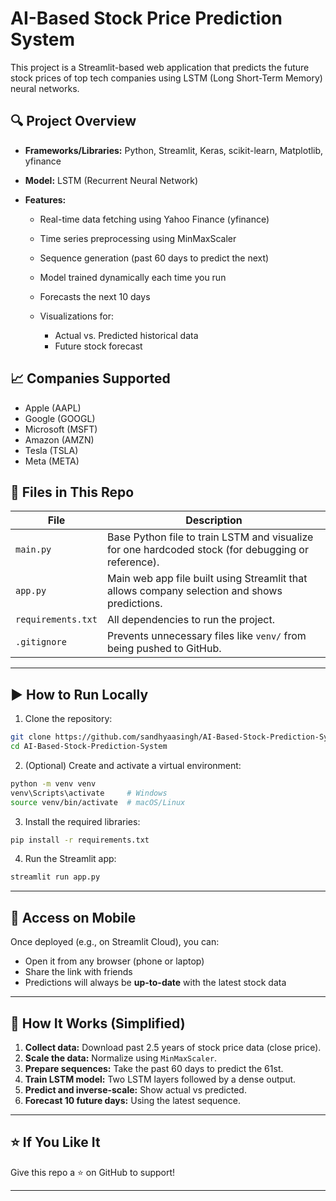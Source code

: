 # AI-Based Stock Price Prediction System

This project is a Streamlit-based web application that predicts the future stock prices of top tech companies using LSTM (Long Short-Term Memory) neural networks.

## 🔍 Project Overview

* **Frameworks/Libraries:** Python, Streamlit, Keras, scikit-learn, Matplotlib, yfinance
* **Model:** LSTM (Recurrent Neural Network)
* **Features:**

  * Real-time data fetching using Yahoo Finance (yfinance)
  * Time series preprocessing using MinMaxScaler
  * Sequence generation (past 60 days to predict the next)
  * Model trained dynamically each time you run
  * Forecasts the next 10 days
  * Visualizations for:

    * Actual vs. Predicted historical data
    * Future stock forecast

## 📈 Companies Supported

* Apple (AAPL)
* Google (GOOGL)
* Microsoft (MSFT)
* Amazon (AMZN)
* Tesla (TSLA)
* Meta (META)

## 📁 Files in This Repo

| File               | Description                                                                                        |
| ------------------ | -------------------------------------------------------------------------------------------------- |
| `main.py`          | Base Python file to train LSTM and visualize for one hardcoded stock (for debugging or reference). |
| `app.py`           | Main web app file built using Streamlit that allows company selection and shows predictions.       |
| `requirements.txt` | All dependencies to run the project.                                                               |
| `.gitignore`       | Prevents unnecessary files like `venv/` from being pushed to GitHub.                               |

---

## ▶️ How to Run Locally

1. Clone the repository:

```bash
git clone https://github.com/sandhyaasingh/AI-Based-Stock-Prediction-System.git
cd AI-Based-Stock-Prediction-System
```

2. (Optional) Create and activate a virtual environment:

```bash
python -m venv venv
venv\Scripts\activate     # Windows
source venv/bin/activate  # macOS/Linux
```

3. Install the required libraries:

```bash
pip install -r requirements.txt
```

4. Run the Streamlit app:

```bash
streamlit run app.py
```

---

## 📲 Access on Mobile

Once deployed (e.g., on Streamlit Cloud), you can:

* Open it from any browser (phone or laptop)
* Share the link with friends
* Predictions will always be **up-to-date** with the latest stock data

---

## 🤖 How It Works (Simplified)

1. **Collect data:** Download past 2.5 years of stock price data (close price).
2. **Scale the data:** Normalize using `MinMaxScaler`.
3. **Prepare sequences:** Take the past 60 days to predict the 61st.
4. **Train LSTM model:** Two LSTM layers followed by a dense output.
5. **Predict and inverse-scale:** Show actual vs predicted.
6. **Forecast 10 future days:** Using the latest sequence.


---


## ⭐ If You Like It

Give this repo a ⭐ on GitHub to support!

---
